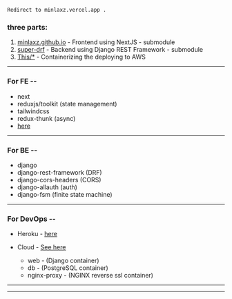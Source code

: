 ```
Redirect to minlaxz.vercel.app .
```

### three parts:

1. [minlaxz.github.io](minlaxz.github.io) - Frontend using NextJS - submodule
2. [super-drf](super-drf) - Backend using Django REST Framework - submodule
3. [This/*](.) - Containerizing the deploying to AWS

---
### For FE --
- next
- reduxjs/toolkit (state management)
- tailwindcss
- redux-thunk (async)
- [here](https://minlaxz.vercel.app/)

---
### For BE --
- django
- django-rest-framework (DRF)
- django-cors-headers (CORS)
- django-allauth (auth)
- django-fsm (finite state machine)

---
### For DevOps --
- Heroku - [here](https://superduperdrf.herokuapp.com/api/)

- Cloud - [See here](docker-compose.staging.yml)
    + web - (Django container) 
    + db - (PostgreSQL container)
    + nginx-proxy - (NGINX reverse ssl container)

---
---